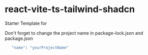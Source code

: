 # react-vite-ts-tailwind-shadcn
 Starter Template for 

Don't forget to change the project name in package-lock.json and package.json
```bash
   "name": "yourProjectName"
```
